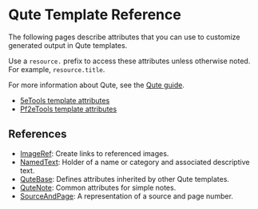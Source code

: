 # Qute Template Reference

The following pages describe attributes that you can use to customize generated output in Qute templates.

Use a `resource.` prefix to access these attributes unless otherwise noted. For example, `resource.title`.

For more information about Qute, see the [Qute guide](https://quarkus.io/guides/qute).

- [5eTools template attributes](dnd5e/README.md)
- [Pf2eTools template attributes](pf2e/README.md)

## References

- [ImageRef](ImageRef.md): Create links to referenced images.
- [NamedText](NamedText.md): Holder of a name or category and associated descriptive text.
- [QuteBase](QuteBase.md): Defines attributes inherited by other Qute templates.
- [QuteNote](QuteNote.md): Common attributes for simple notes.
- [SourceAndPage](SourceAndPage.md): A representation of a source and page number.
